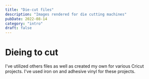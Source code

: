 ```yaml
---
title: "Die-cut files"
description: "Images rendered for die cutting machines"
pubDate: 2022-08-14
category: "intro"
draft: false
---
```


# Dieing to cut

I've utilized others files as well as created my own for various Cricut projects. I've used iron on and adhesive vinyl for these projects.